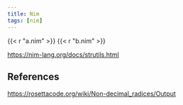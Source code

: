 ```yaml
---
title: Nim
tags: [nim]
---
```


{{< r "a.nim" >}}
{{< r "b.nim" >}}

<https://nim-lang.org/docs/strutils.html>

## References

<https://rosettacode.org/wiki/Non-decimal_radices/Output>
